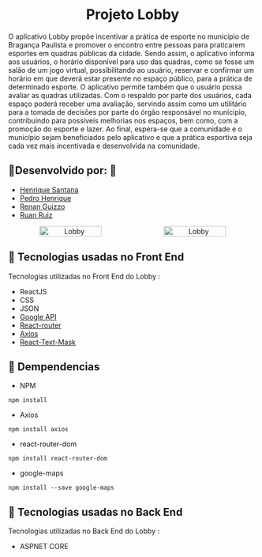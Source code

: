 

<h1 align="center"> Projeto Lobby </h1>

<p>O aplicativo Lobby propõe incentivar a prática de esporte no município de Bragança Paulista e promover o encontro entre pessoas para praticarem esportes em quadras públicas da cidade. Sendo assim, o aplicativo informa aos usuários, o horário disponível para uso das quadras, como se fosse um salão de um jogo virtual, possibilitando ao usuário, reservar e confirmar um horário em que deverá estar presente no espaço público, para a prática de determinado esporte. O aplicativo permite também que o usuário possa avaliar as quadras utilizadas. Com o respaldo por parte dos usuários, cada espaço poderá receber uma avaliação, servindo assim como um utilitário para a tomada de decisões por parte do órgão responsável no munícipio, contribuindo para possíveis melhorias nos espaços, bem como, com a promoção do esporte e lazer. Ao final, espera-se que a comunidade e o município sejam beneficiados pelo aplicativo e que a prática esportiva seja cada vez mais incentivada e desenvolvida na comunidade. </p>

## 🚀Desenvolvido por: 🚀
- [Henrique Santana](https://github.com/rick-silva)
- [Pedro Henrique](https://github.com/pedrozand)
- [Renan Guizzo](https://github.com/Guizzo-Renan)
- [Ruan Ruiz](https://github.com/ruanzao)


<!-- IMAGENS LOABBY -->
<div align="center" style="display: flex">
  <img alt="Lobby" src="./frontend/src/assets/img/HomeWhite.png" width="50%" margin="">
  <img alt="Lobby" src="./frontend/src/assets/img/LoginWhite.png" width="50%">
</div>


## 🚀 Tecnologias usadas no Front End

Tecnologias utilizadas no Front End do Lobby :

- ReactJS
- CSS
- JSON
- [Google API]()
- [React-router](https://amazon-api.sellead.com/city)
- [Axios](https://www.npmjs.com/package/axios)
- [React-Text-Mask](https://www.npmjs.com/package/react-text-mask)

## 💾 Dempendencias
- NPM 
```
npm install
```
- Axios 
```
npm install axios
```
- react-router-dom
```
npm install react-router-dom
```
- google-maps
```
npm install --save google-maps
```

## 🚀 Tecnologias usadas no Back End

Tecnologias utilizadas no Back End do Lobby :

- ASPNET CORE

